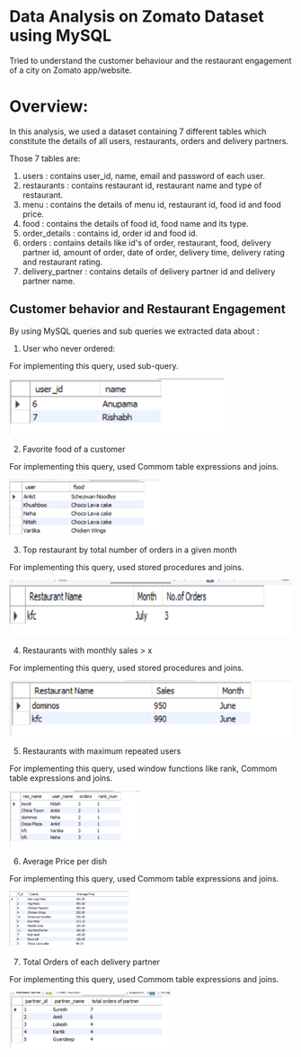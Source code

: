 
# Data Analysis on Zomato Dataset using MySQL

Tried to understand the customer behaviour and the restaurant engagement of a city on Zomato app/website.
# Overview:

In this analysis, we used a dataset containing 7 different tables which constitute the details of all users, restaurants, orders and delivery partners.

Those 7 tables are: 

1. users : contains user_id, name, email and password of each user.
2. restaurants : contains restaurant id, restaurant name and type of restaurant.
3. menu : contains the details of menu id, restaurant id, food id and food price.
4. food : contains the details of food id, food name and its type.
5. order_details : contains id, order id and food id.
6. orders : contains details like id's of order, restaurant, food, delivery partner id, amount of order, date of order, delivery time, delivery rating and restaurant rating.
7. delivery_partner : contains details of delivery partner id and delivery partner name.


## Customer behavior and Restaurant Engagement

By using MySQL queries and sub queries we extracted data about :

1. User who never ordered:

For implementing this query, used sub-query.


<img src="images/user_not_orderd.png" height='100'>

2. Favorite food of a customer

For implementing this query, used Commom table expressions and joins.


<img src="images/fav_food.png" height='100'>

3. Top restaurant by total number of orders in a given month

For implementing this query, used stored procedures and joins.


<img src="images/top_orders_per_month.png" height='100'>

4. Restaurants with monthly sales > x

For implementing this query, used stored procedures and joins.


<img src="images/res_with_grtr_x_sales.png" height='100'>

5. Restaurants with maximum repeated users

For implementing this query, used window functions like rank, Commom table expressions and joins.

<img src="images/max_repeated_orders.png" height='100'>

6. Average Price per dish

For implementing this query, used Commom table expressions and joins.


<img src="images/avg_price_per_dish.png" height='100'>

7. Total Orders of each delivery partner

For implementing this query, used Commom table expressions and joins.


<img src="images/order_for_partner.png" height='100'>
